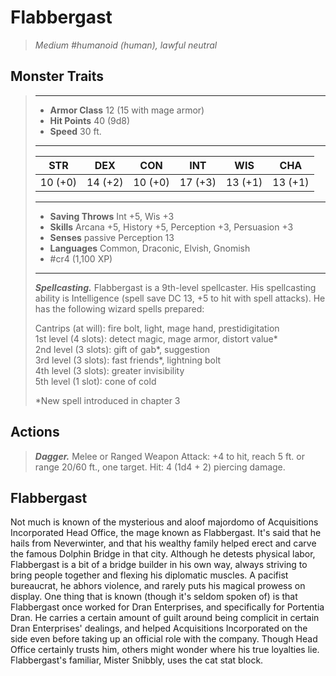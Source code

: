 # Flabbergast
>*Medium #humanoid (human), lawful neutral*
## Monster Traits
>___
>- **Armor Class** 12 (15 with mage armor)
>- **Hit Points** 40 (9d8)
>- **Speed** 30 ft.
>___
>|STR|DEX|CON|INT|WIS|CHA|
>|:---:|:---:|:---:|:---:|:---:|:---:|
>|10 (+0)|14 (+2)|10 (+0)|17 (+3)|13 (+1)|13 (+1)|
>___
>- **Saving Throws** Int +5, Wis +3
>- **Skills** Arcana +5, History +5, Perception +3, Persuasion +3
>- **Senses** passive Perception 13
>- **Languages** Common, Draconic, Elvish, Gnomish
>- #cr4 (1,100 XP)
>___
>***Spellcasting.*** Flabbergast is a 9th-level spellcaster. His spellcasting ability is Intelligence (spell save DC 13, +5 to hit with spell attacks). He has the following wizard spells prepared:  
>
>Cantrips (at will): fire bolt, light, mage hand, prestidigitation  
>1st level (4 slots): detect magic, mage armor, distort value*  
>2nd level (3 slots): gift of gab*, suggestion  
>3rd level (3 slots): fast friends*, lightning bolt  
>4th level (3 slots): greater invisibility  
>5th level (1 slot): cone of cold  
>
>*New spell introduced in chapter 3  
>
>
## Actions
>***Dagger.*** Melee  or Ranged Weapon Attack: +4 to hit, reach 5 ft. or range 20/60 ft., one target. Hit: 4 (1d4 + 2) piercing damage.
## Flabbergast
Not much is known of the mysterious and aloof majordomo of Acquisitions Incorporated Head Office, the mage known as Flabbergast. It's said that he hails from Neverwinter, and that his wealthy family helped erect and carve the famous Dolphin Bridge in that city. Although he detests physical labor, Flabbergast is a bit of a bridge builder in his own way, always striving to bring people together and flexing his diplomatic muscles. A pacifist bureaucrat, he abhors violence, and rarely puts his magical prowess on display.
One thing that is known (though it's seldom spoken of) is that Flabbergast once worked for Dran Enterprises, and specifically for Portentia Dran. He carries a certain amount of guilt around being complicit in certain Dran Enterprises' dealings, and helped Acquisitions Incorporated on the side even before taking up an official role with the company. Though Head Office certainly trusts him, others might wonder where his true loyalties lie.
Flabbergast's familiar, Mister Snibbly, uses the cat stat block.